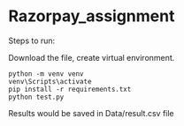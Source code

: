 # Razorpay_assignment

Steps to run:

Download the file, create virtual environment.

```
python -m venv venv
venv\Scripts\activate
pip install -r requirements.txt
python test.py
```

Results would be saved in Data/result.csv file
